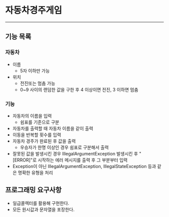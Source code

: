 # 자동차경주게임

---

## 기능 목록
### 자동차
* 이름
  * 5자 이하만 가능
* 위치
  * 전진또는 멈춤 가능
  * 0~9 사이의 랜덤한 값을 구한 후 4 이상이면 전진, 3 이하면 멈춤
### 기능
* 자동차의 이름을 입력
  * 쉼표를 기준으로 구분
* 자동차를 출력할 때 자동차 이름을 같이 출력
* 이동을 반복할 횟수를 입력
* 자동차 경주가 완료된 후 값을 출력
  * 우승자가 한명 이상인 경우 쉼표로 구분해서 출력
* 잘못된 값을 발생시킨 경우 IllegalArgumentException 발생시킨 후 "[ERROR]"로 시작하는 에러 메시지를 출력 후 그 부분부터 입력
* Exception이 아닌 IllegalArgumentException, IllegalStateException 등과 같은 명확한 유형을 처리

## 프로그래밍 요구사항
* 일급콜렉터를 활용해 구현한다.
* 모든 원시값과 문자열을 포장한다.
